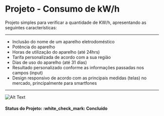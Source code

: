 <h1>Projeto - Consumo de kW/h</h1>

<p>
Projeto simples para verificar a quantidade de KW/h, apresentando as seguintes características:
</p>

<hr>

<ul>
  <li>Inclusão do nome de um aparelho eletrodoméstico</li>
  <li>Potência do aparelho</li>
  <li>Horas de utilização do aparelho (até 24hrs)</li>
  <li>Tarifa personalizada de acordo com a sua região</li>
  <li>Dias de uso do aparelho (até 31 dias)</li>
  <li>Resultado personalizado conforme as informações passadas nos campos (input)</li>
  <li>Design responsivo de acordo com as principais medidas (telas) no mercado, principalmente para smartfones</li>
</ul>

<hr>

![Alt Text](https://media.giphy.com/media/2ivE9qY67FKq8CpXn8/giphy.gif)

<h4><b>Status do Projeto:</b> :white_check_mark: Concluído</h4>
